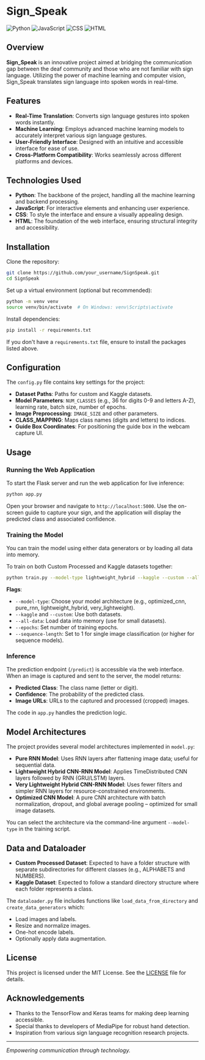 # Sign_Speak

![Python](https://img.shields.io/badge/Python-74.4%25-blue)
![JavaScript](https://img.shields.io/badge/JavaScript-11.1%25-yellow)
![CSS](https://img.shields.io/badge/CSS-9.7%25-ff69b4)
![HTML](https://img.shields.io/badge/HTML-4.8%25-orange)

## Overview

**Sign_Speak** is an innovative project aimed at bridging the communication gap between the deaf community and those who are not familiar with sign language. Utilizing the power of machine learning and computer vision, Sign_Speak translates sign language into spoken words in real-time.

## Features

- **Real-Time Translation**: Converts sign language gestures into spoken words instantly.
- **Machine Learning**: Employs advanced machine learning models to accurately interpret various sign language gestures.
- **User-Friendly Interface**: Designed with an intuitive and accessible interface for ease of use.
- **Cross-Platform Compatibility**: Works seamlessly across different platforms and devices.

## Technologies Used

- **Python**: The backbone of the project, handling all the machine learning and backend processing.
- **JavaScript**: For interactive elements and enhancing user experience.
- **CSS**: To style the interface and ensure a visually appealing design.
- **HTML**: The foundation of the web interface, ensuring structural integrity and accessibility.

## Installation

Clone the repository:

```bash
git clone https://github.com/your_username/SignSpeak.git
cd SignSpeak
```

Set up a virtual environment (optional but recommended):

```bash
python -m venv venv
source venv/bin/activate  # On Windows: venv\Scripts\activate
```

Install dependencies:

```bash
pip install -r requirements.txt
```

If you don't have a `requirements.txt` file, ensure to install the packages listed above.

## Configuration

The `config.py` file contains key settings for the project:

- **Dataset Paths**: Paths for custom and Kaggle datasets.
- **Model Parameters**: `NUM_CLASSES` (e.g., 36 for digits 0-9 and letters A-Z), learning rate, batch size, number of epochs.
- **Image Preprocessing**: `IMAGE_SIZE` and other parameters.
- **CLASS_MAPPING**: Maps class names (digits and letters) to indices.
- **Guide Box Coordinates**: For positioning the guide box in the webcam capture UI.

## Usage

### Running the Web Application

To start the Flask server and run the web application for live inference:

```bash
python app.py
```

Open your browser and navigate to `http://localhost:5000`. Use the on-screen guide to capture your sign, and the application will display the predicted class and associated confidence.

### Training the Model

You can train the model using either data generators or by loading all data into memory.

To train on both Custom Processed and Kaggle datasets together:

```bash
python train.py --model-type lightweight_hybrid --kaggle --custom --all-data --epochs 15 --sequence-length 1
```

**Flags**:
- `--model-type`: Choose your model architecture (e.g., optimized_cnn, pure_rnn, lightweight_hybrid, very_lightweight).
- `--kaggle` and `--custom`: Use both datasets.
- `--all-data`: Load data into memory (use for small datasets).
- `--epochs`: Set number of training epochs.
- `--sequence-length`: Set to 1 for single image classification (or higher for sequence models).

### Inference

The prediction endpoint (`/predict`) is accessible via the web interface. When an image is captured and sent to the server, the model returns:
- **Predicted Class**: The class name (letter or digit).
- **Confidence**: The probability of the predicted class.
- **Image URLs**: URLs to the captured and processed (cropped) images.

The code in `app.py` handles the prediction logic.

## Model Architectures

The project provides several model architectures implemented in `model.py`:

- **Pure RNN Model**: Uses RNN layers after flattening image data; useful for sequential data.
- **Lightweight Hybrid CNN-RNN Model**: Applies TimeDistributed CNN layers followed by RNN (GRU/LSTM) layers.
- **Very Lightweight Hybrid CNN-RNN Model**: Uses fewer filters and simpler RNN layers for resource-constrained environments.
- **Optimized CNN Model**: A pure CNN architecture with batch normalization, dropout, and global average pooling – optimized for small image datasets.

You can select the architecture via the command-line argument `--model-type` in the training script.

## Data and Dataloader

- **Custom Processed Dataset**: Expected to have a folder structure with separate subdirectories for different classes (e.g., ALPHABETS and NUMBERS).
- **Kaggle Dataset**: Expected to follow a standard directory structure where each folder represents a class.

The `dataloader.py` file includes functions like `load_data_from_directory` and `create_data_generators` which:
- Load images and labels.
- Resize and normalize images.
- One-hot encode labels.
- Optionally apply data augmentation.



## License

This project is licensed under the MIT License. See the [LICENSE](LICENSE) file for details.

## Acknowledgements

- Thanks to the TensorFlow and Keras teams for making deep learning accessible.
- Special thanks to developers of MediaPipe for robust hand detection.
- Inspiration from various sign language recognition research projects.

---

*Empowering communication through technology.*